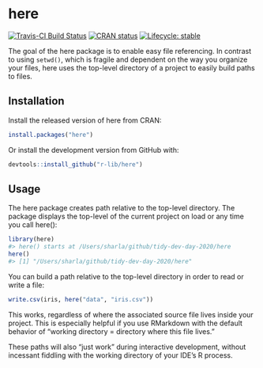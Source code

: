 
<!-- README.md is generated from README.Rmd. Please edit that file -->

# here

<!-- badges: start -->

[![Travis-CI Build
Status](https://travis-ci.org/r-lib/here.svg?branch=master)](https://travis-ci.org/r-lib/here)
[![CRAN
status](https://www.r-pkg.org/badges/version/here)](https://CRAN.R-project.org/package=here)
[![Lifecycle:
stable](https://img.shields.io/badge/lifecycle-stable-brightgreen.svg)](https://www.tidyverse.org/lifecycle/#stable)
<!-- badges: end -->

The goal of the here package is to enable easy file referencing. In
contrast to using `setwd()`, which is fragile and dependent on the way
you organize your files, here uses the top-level directory of a project
to easily build paths to files.

## Installation

Install the released version of here from CRAN:

``` r
install.packages("here")
```

Or install the development version from GitHub with:

``` r
devtools::install_github("r-lib/here")
```

## Usage

The here package creates path relative to the top-level directory. The
package displays the top-level of the current project on load or any
time you call here():

``` r
library(here)
#> here() starts at /Users/sharla/github/tidy-dev-day-2020/here
here()
#> [1] "/Users/sharla/github/tidy-dev-day-2020/here"
```

You can build a path relative to the top-level directory in order to
read or write a file:

``` r
write.csv(iris, here("data", "iris.csv"))
```

This works, regardless of where the associated source file lives inside
your project. This is especially helpful if you use RMarkdown with the
default behavior of “working directory = directory where this file
lives.”

These paths will also “just work” during interactive development,
without incessant fiddling with the working directory of your IDE’s R
process.
